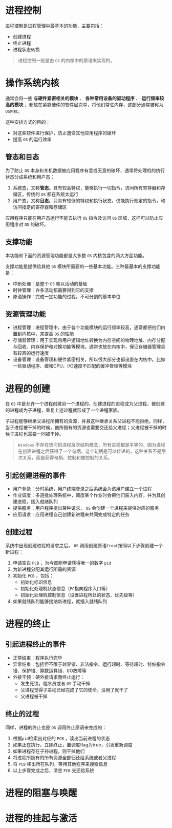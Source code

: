 # 进程控制
进程控制是进程管理中最基本的功能，主要包括：
+ 创建进程
+ 终止进程
+ 进程状态转换

> 进程控制一般是由 `OS` 的内核中的原语来实现的。

# 操作系统内核
通常会将一些 **与硬件紧密相关的模块** 、 **各种常用设备的驱动程序** 、 **运行频率较高的模块** ，都放在紧靠硬件的软件层次中，将他们常驻内存，这部分通常被称为 `OS内核`。

这种安排方式的目的：
+ 对这些软件进行保护，防止遭受其他应用程序的破坏
+ 提高 `OS` 的运行效率

## 管态和目态
为了防止 `OS` 本身和关机数据被应用程序有意或无意的破坏，通常将处理机的执行状态分成系统和用户态：
1.  系统态，又称**管态**。具有较高特权，能够执行一切指令，访问所有寄存器和存储区，传统的 `OS` 都在系统太运行
2.  用户态，又称**目态**。只具有较低的特权和执行状态，仅能执行规定的指令，和访问指定的寄存器和存储区

应用程序只能在用户态运行不能去执行 `OS` 指令及访问 `OS` 区域，这样可以防止应用程序对 `OS` 的破坏。

## 支撑功能
本功能和下面的资源管理功能都是大多数 `OS` 内核包含的两大方面功能。

支撑功能是提供给其他 `OS` 模块所需要的一些基本功能。三种最基本的支撑功能是：
+ 中断处理：是整个 `OS` 赖以活动的基础
+ 时钟管理：许多活动都需要得到它的支撑
+ 原语操作：完成一定功能的过程，不可分割的基本单位

## 资源管理功能
+ 进程管理：进程管理中，由于各个功能模块的运行频率较高，通常都把他们内置到内核中，来提高 `OS` 的性能
+ 存储器管理：用于实现将用户逻辑地址转换为内存空间的物理地址、内存分配与回收、内存保护和对换功能等模块。通常也放在内核中，保证存储器管理具有较高的运行速度
+ 设备管理：设备管理和硬件紧密相关，所以很大部分也都设置在内核中。比如一些驱动程序、缓和CPU、I/O速度不匹配的缓冲管理等模块

# 进程的创建
在 `OS` 中是允许一个进程创建另一个进程的，创建进程的进程成为父进程，被创建的进程成为子进程，重复上述过程就形成了一个进程家族。

子进程能够继承父进程所拥有的资源，并且这种继承关系父进程不能拒绝。同样，当子进程被干掉的时候，他所拥有的资源也需要交还给父进程；父进程被干掉的时候子进程也需要一同被干掉。

> `Windows` 不存在热河的进程层次结构概念，所有进程都是平等的。因为进程在创建进程之后获得了一个句柄，这个句柄是可以传递的，这种关系不是层次关系，而是获得句柄、控制和被控制的关系。

## 引起创建进程的事件
+ 用户登录：分时系统，用户终端登录之后系统会为该用户建立一个进程
+ 作业调度：多道批处理系统中，调度某个作业时会把他们装入内存，并为其创建进程，插入就绪队列
+ 提供服务：用户程序提出某种请求， `OS` 会创建一个进程来提供对应的服务
+ 应用请求：应用进程自己创建新进程来共同完成特定的任务

## 创建过程
系统中出现创建进程的请求之后， `OS` 调用创建原语`Creat`按照以下步骤创建一个新进程：
1. 申请空白 `PCB` ，为今晨刚申请获得唯一的数字 `pid`
2. 为新进程分配其运行所需的资源
3. 初始化 `PCB` ，包括：
    + 初始化标识信息
    + 初始化处理机状态信息（`PC`指向程序入口等）
    + 初始化处理机控制信息（设置进程所处的状态、优先级等）
4. 如果就绪队列能够接纳新进程，就插入就绪队列

# 进程的终止
## 引起进程终止的事件
+ 正常结束：程序执行完毕
+ 异常结束：包括但不限于越界错、非法指令、运行超时、等待超时、特权指令错、保护错、算数运算错、I/O故障等
+ 外接干预：硬外接请求而终止运行：
    + 发生死锁，程序员或者 `OS` 手动干掉
    + 父进程觉得子进程已经完成了它的使命，没用了就干了
    + 父进程被干掉

## 终止的过程
同样，进程的终止也是 `OS` 调用终止原语来完成的：
1. 根据`pid`检索出对应的 `PCB` ，读出当前进程的状态
2. 如果正在执行，立即终止，置调度flag为true，引发重新调度
3. 如果进程存在子孙进程，则干掉他们
4. 将进程所拥有的所有资源全部归还给系统或者父进程
5. 将 `PCB` 移出所在队列，等待其他程序来搜索信息
6. 以上步骤完成之后，清空 `PCB` 交还给系统

# 进程的阻塞与唤醒


# 进程的挂起与激活